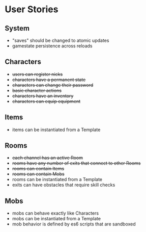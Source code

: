 # User Stories

## System

* "saves" should be changed to atomic updates
* gamestate persistence across reloads


## Characters

* ~~users can register nicks~~
* ~~characters have a permanent state~~
* ~~characters can change their password~~
* ~~basic character actions~~
* ~~characters have an inventory~~
* ~~characters can equip equipment~~


## Items

* items can be instantiated from a Template

   
## Rooms

* ~~each channel has an active Room~~
* ~~rooms have any number of exits that connect to other Rooms~~
* ~~rooms can contain Items~~
* ~~rooms can contain Mobs~~
* rooms can be instantiated from a Template
* exits can have obstacles that require skill checks 


## Mobs

* mobs can behave exactly like Characters
* mobs can be instantiated from a Template
* mob behavior is defined by es6 scripts that are sandboxed


